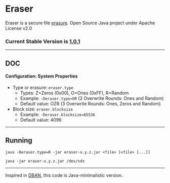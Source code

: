 # Eraser

Eraser is a secure file [erasure](http://en.wikipedia.org/wiki/Data_erasure). Open Source Java project under Apache License v2.0

### Current Stable Version is [1.0.1](https://maven-release.s3.amazonaws.com/release/org/javastack/eraser/1.0.1/eraser-1.0.1.jar)

---

## DOC

#### Configuration: System Properties

 - Type or erasure: ```eraser.type```
   - Types: Z=Zeros (0x00), O=Ones (0xFF), R=Random
   - Example: ```-Deraser.type=OR``` (2 Overwrite Rounds: Ones and Random)
   - Default value: OZR (3 Overwrite Rounds: Ones, Zeros and Random)
 - Block size: ```eraser.blocksize```
   - Example: ```-Deraser.blocksize=65536```
   - Default value: 4096

---

## Running

    java -Deraser.type=R -jar eraser-x.y.z.jar <file> [<file> [...]]
    
    java -jar eraser-x.y.z.jar /dev/sdx

---
Inspired in [DBAN](http://www.dban.org/), this code is Java-minimalistic version.
